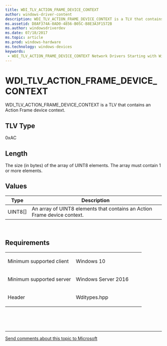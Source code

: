 ```yaml
---
title: WDI_TLV_ACTION_FRAME_DEVICE_CONTEXT
author: windows-driver-content
description: WDI_TLV_ACTION_FRAME_DEVICE_CONTEXT is a TLV that contains an Action Frame device context.
ms.assetid: D8AF374A-0AD0-4856-B05C-B8E3A3F1572B
ms.author: windowsdriverdev 
ms.date: 07/18/2017 
ms.topic: article 
ms.prod: windows-hardware 
ms.technology: windows-devices 
keywords:
 - WDI_TLV_ACTION_FRAME_DEVICE_CONTEXT Network Drivers Starting with Windows Vista
---
```


# WDI\_TLV\_ACTION\_FRAME\_DEVICE\_CONTEXT


WDI\_TLV\_ACTION\_FRAME\_DEVICE\_CONTEXT is a TLV that contains an Action Frame device context.

## TLV Type


0xAC

## Length


The size (in bytes) of the array of UINT8 elements. The array must contain 1 or more elements.

## Values


| Type      | Description                                                              |
|-----------|--------------------------------------------------------------------------|
| UINT8\[\] | An array of UINT8 elements that contains an Action Frame device context. |

 

Requirements
------------

<table>
<colgroup>
<col width="50%" />
<col width="50%" />
</colgroup>
<tbody>
<tr class="odd">
<td><p>Minimum supported client</p></td>
<td><p>Windows 10</p></td>
</tr>
<tr class="even">
<td><p>Minimum supported server</p></td>
<td><p>Windows Server 2016</p></td>
</tr>
<tr class="odd">
<td><p>Header</p></td>
<td>Wditypes.hpp</td>
</tr>
</tbody>
</table>

 

 


--------------------
[Send comments about this topic to Microsoft](mailto:wsddocfb@microsoft.com?subject=Documentation%20feedback%20%5Bnetvista\netvista%5D:%20WDI_TLV_ACTION_FRAME_DEVICE_CONTEXT%20%20RELEASE:%20%287/10/2017%29&body=%0A%0APRIVACY%20STATEMENT%0A%0AWe%20use%20your%20feedback%20to%20improve%20the%20documentation.%20We%20don't%20use%20your%20email%20address%20for%20any%20other%20purpose,%20and%20we'll%20remove%20your%20email%20address%20from%20our%20system%20after%20the%20issue%20that%20you're%20reporting%20is%20fixed.%20While%20we're%20working%20to%20fix%20this%20issue,%20we%20might%20send%20you%20an%20email%20message%20to%20ask%20for%20more%20info.%20Later,%20we%20might%20also%20send%20you%20an%20email%20message%20to%20let%20you%20know%20that%20we've%20addressed%20your%20feedback.%0A%0AFor%20more%20info%20about%20Microsoft's%20privacy%20policy,%20see%20http://privacy.microsoft.com/default.aspx. "Send comments about this topic to Microsoft")


